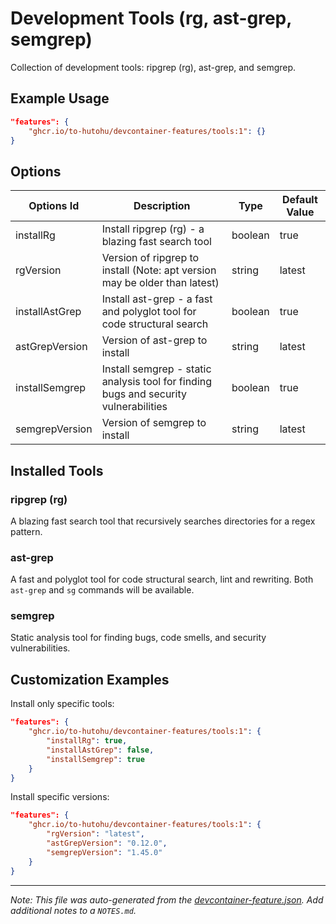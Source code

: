 # Development Tools (rg, ast-grep, semgrep)

Collection of development tools: ripgrep (rg), ast-grep, and semgrep.

## Example Usage

```json
"features": {
    "ghcr.io/to-hutohu/devcontainer-features/tools:1": {}
}
```

## Options

| Options Id | Description | Type | Default Value |
|-----|-----|-----|-----|
| installRg | Install ripgrep (rg) - a blazing fast search tool | boolean | true |
| rgVersion | Version of ripgrep to install (Note: apt version may be older than latest) | string | latest |
| installAstGrep | Install ast-grep - a fast and polyglot tool for code structural search | boolean | true |
| astGrepVersion | Version of ast-grep to install | string | latest |
| installSemgrep | Install semgrep - static analysis tool for finding bugs and security vulnerabilities | boolean | true |
| semgrepVersion | Version of semgrep to install | string | latest |

## Installed Tools

### ripgrep (rg)
A blazing fast search tool that recursively searches directories for a regex pattern.

### ast-grep
A fast and polyglot tool for code structural search, lint and rewriting. Both `ast-grep` and `sg` commands will be available.

### semgrep
Static analysis tool for finding bugs, code smells, and security vulnerabilities.

## Customization Examples

Install only specific tools:
```json
"features": {
    "ghcr.io/to-hutohu/devcontainer-features/tools:1": {
        "installRg": true,
        "installAstGrep": false,
        "installSemgrep": true
    }
}
```

Install specific versions:
```json
"features": {
    "ghcr.io/to-hutohu/devcontainer-features/tools:1": {
        "rgVersion": "latest",
        "astGrepVersion": "0.12.0",
        "semgrepVersion": "1.45.0"
    }
}
```

---

_Note: This file was auto-generated from the [devcontainer-feature.json](https://github.com/to-hutohu/devcontainer-features/blob/main/src/tools/devcontainer-feature.json).  Add additional notes to a `NOTES.md`._